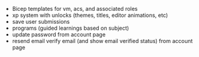 - Bicep templates for vm, acs, and associated roles
- xp system with unlocks (themes, titles, editor animations, etc)
- save user submissions
- programs (guided learnings based on subject)
- update password from account page
- resend email verify email (and show email verified status) from account page
